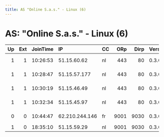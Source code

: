 ```yaml
---
title: AS "Online S.a.s." - Linux (6)
---
```


# AS: "Online S.a.s." - Linux (6)

|   Up |   Ext | JoinTime   | IP             | CC   |   ORp |   Dirp | Version   | Contact                    | Nickname         |   eFamMembers |
|-----:|------:|:-----------|:---------------|:-----|------:|-------:|:----------|:---------------------------|:-----------------|--------------:|
|    1 |     1 | 10:26:53   | 51.15.60.62    | nl   |   443 |     80 | 0.3.0.10  | Babylon Network noc &lt;AT | BabylonNetwork00 |             9 |
|    1 |     1 | 10:28:47   | 51.15.57.177   | nl   |   443 |     80 | 0.3.0.10  | Babylon Network noc &lt;AT | BabylonNetwork02 |             9 |
|    1 |     1 | 10:30:19   | 51.15.46.49    | nl   |   443 |     80 | 0.3.0.10  | Babylon Network noc &lt;AT | BabylonNetwork05 |             9 |
|    1 |     1 | 10:32:34   | 51.15.45.97    | nl   |   443 |     80 | 0.3.0.10  | Babylon Network noc &lt;AT | BabylonNetwork06 |             9 |
|    0 |     0 | 10:44:47   | 62.210.244.146 | fr   |  9001 |   9030 | 0.3.0.10  | 0x59205995C95D108C Sylvai  | regar42          |             1 |
|    1 |     0 | 18:35:10   | 51.15.59.29    | nl   |  9001 |   9030 | 0.3.0.10  | Ijon-op &lt;tor AT 10 DAS  | IJONsrelay       |             2 |

